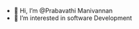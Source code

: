 - 👋 Hi, I’m @Prabavathi Manivannan
- 👀 I’m interested in software Development


<!---
PrabavathiM/PrabavathiM is a ✨ special ✨ repository because its `README.md` (this file) appears on your GitHub profile.
You can click the Preview link to take a look at your changes.
--->
